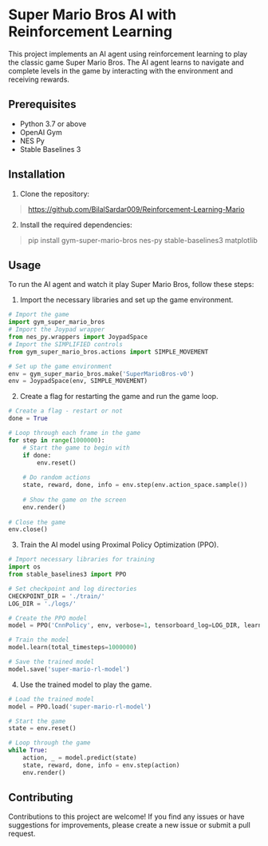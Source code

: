 # Super Mario Bros AI with Reinforcement Learning

This project implements an AI agent using reinforcement learning to play the classic game Super Mario Bros. The AI agent learns to navigate and complete levels in the game by interacting with the environment and receiving rewards.

## Prerequisites

- Python 3.7 or above
- OpenAI Gym
- NES Py
- Stable Baselines 3

## Installation

1. Clone the repository:
> https://github.com/BilalSardar009/Reinforcement-Learning-Mario
2. Install the required dependencies:
> pip install gym-super-mario-bros nes-py stable-baselines3 matplotlib

## Usage

To run the AI agent and watch it play Super Mario Bros, follow these steps:

1. Import the necessary libraries and set up the game environment.

```python
# Import the game
import gym_super_mario_bros
# Import the Joypad wrapper
from nes_py.wrappers import JoypadSpace
# Import the SIMPLIFIED controls
from gym_super_mario_bros.actions import SIMPLE_MOVEMENT

# Set up the game environment
env = gym_super_mario_bros.make('SuperMarioBros-v0')
env = JoypadSpace(env, SIMPLE_MOVEMENT)
```
2. Create a flag for restarting the game and run the game loop.
```python
# Create a flag - restart or not
done = True

# Loop through each frame in the game
for step in range(1000000):
    # Start the game to begin with
    if done:
        env.reset()
    
    # Do random actions
    state, reward, done, info = env.step(env.action_space.sample())
    
    # Show the game on the screen
    env.render()
    
# Close the game
env.close()
```
3. Train the AI model using Proximal Policy Optimization (PPO).
```python
# Import necessary libraries for training
import os
from stable_baselines3 import PPO

# Set checkpoint and log directories
CHECKPOINT_DIR = './train/'
LOG_DIR = './logs/'

# Create the PPO model
model = PPO('CnnPolicy', env, verbose=1, tensorboard_log=LOG_DIR, learning_rate=0.000001, n_steps=512)

# Train the model
model.learn(total_timesteps=1000000)

# Save the trained model
model.save('super-mario-rl-model')

```
4. Use the trained model to play the game.
```python
# Load the trained model
model = PPO.load('super-mario-rl-model')

# Start the game
state = env.reset()

# Loop through the game
while True:
    action, _ = model.predict(state)
    state, reward, done, info = env.step(action)
    env.render()
   ```
## Contributing
Contributions to this project are welcome! If you find any issues or have suggestions for improvements, please create a new issue or submit a pull request. 
